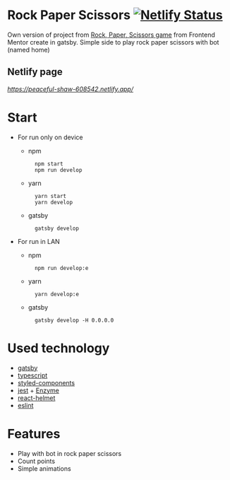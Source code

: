 # Rock Paper Scissors [![Netlify Status](https://api.netlify.com/api/v1/badges/9be89a66-3285-4faa-956d-e6e206cf53fa/deploy-status)](https://app.netlify.com/sites/gracious-benz-42c9bf/deploys)
Own version of project from [Rock, Paper, Scissors game](https://www.frontendmentor.io/challenges/rock-paper-scissors-game-pTgwgvgH) from Frontend Mentor create in gatsby. Simple side to play rock paper scissors with bot (named home)
## Netlify page
*https://peaceful-shaw-608542.netlify.app/*
# Start
- For run only on device
  - npm
    ``` shell
      npm start
      npm run develop
    ```
  - yarn 
    ``` shell
      yarn start
      yarn develop
    ```
  - gatsby 
    ``` shell
      gatsby develop
    ```
  
- For run in LAN
  - npm
    ``` shell
      npm run develop:e
    ```
  - yarn
    ``` shell
      yarn develop:e
    ```
  - gatsby
    ``` shell
      gatsby develop -H 0.0.0.0
    ```

# Used technology
- [gatsby](https://github.com/gatsbyjs/gatsby)
- [typescript](https://github.com/microsoft/TypeScript)
- [styled-components](https://github.com/styled-components/styled-components)
- [jest](https://github.com/facebook/jest) + [Enzyme](https://github.com/enzymejs/enzyme)
- [react-helmet](https://github.com/nfl/react-helmet)
- [eslint](https://github.com/eslint/eslint)
# Features
- Play with bot in rock paper scissors
- Count points
- Simple animations
